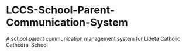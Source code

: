 # LCCS-School-Parent-Communication-System
A school parent communication management system for Lideta Catholic Cathedral School
